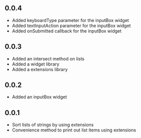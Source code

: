 ## 0.0.4
* Added keyboardType parameter for the inputBox widget
* Added textInputAction parameter for the inputBox widget
* Added onSubmitted callback for the inputBox widget

## 0.0.3
* Added an intersect method on lists
* Added a widget library
* Added a extensions library

## 0.0.2
* Added an inputBox widget

## 0.0.1
* Sort lists of strings by using extensions
* Convenience method to print out list items using extensions
